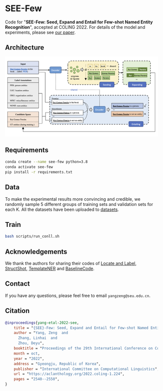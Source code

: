 # SEE-Few

Code for "**SEE-Few: Seed, Expand and Entail for Few-shot Named Entity Recognition**", accepted at COLING 2022. For details of the model and experiments, please see [our paper](https://arxiv.org/abs/2210.05632v1). 


## Architecture
![](./assets/SEE-Few.png)


## Requirements

```bash
conda create --name see-few python=3.8
conda activate see-few
pip install -r requirements.txt
```


## Data

To make the experimental results more convincing and credible, we randomly sample 5 different groups of training sets and validation sets for each K. All the datasets have been uploaded to [datasets](./datasets/). 


## Train

```bash
bash scripts/run_conll.sh
```


## Acknowledgements

We thank the authors for sharing their codes of [Locate and Label](https://github.com/tricktreat/locate-and-label), [StructShot](https://github.com/asappresearch/structshot), [TemplateNER](https://github.com/Nealcly/templateNER) and [BaselineCode](https://github.com/few-shot-NER-benchmark/BaselineCode). 


## Contact

If you have any questions, please feel free to email `yangzeng@seu.edu.cn`. 


## Citation

```bibtex
@inproceedings{yang-etal-2022-see,
    title = "{SEE}-Few: Seed, Expand and Entail for Few-shot Named Entity Recognition",
    author = "Yang, Zeng  and
      Zhang, Linhai  and
      Zhou, Deyu",
    booktitle = "Proceedings of the 29th International Conference on Computational Linguistics",
    month = oct,
    year = "2022",
    address = "Gyeongju, Republic of Korea",
    publisher = "International Committee on Computational Linguistics",
    url = "https://aclanthology.org/2022.coling-1.224",
    pages = "2540--2550",
}
```